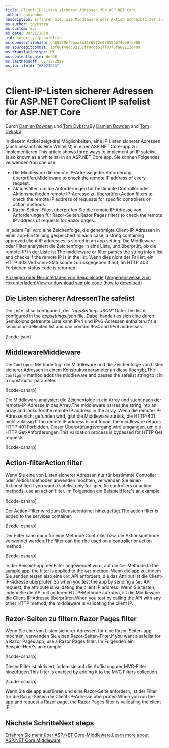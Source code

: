 ```yaml
---
title: Client-IP-Listen sicherer Adressen für ASP.NET Core
author: damienbod
description: Erfahren Sie, wie Middleware oder Aktion Schreibfilter zum remote-IP-Adressen mit einer Liste der zulässigen IP-Adressen zu überprüfen.
ms.author: tdykstra
ms.custom: mvc
ms.date: 08/31/2018
uid: security/ip-safelist
ms.openlocfilehash: ca05989efabea3a71c6912e98055a6746e0f5966
ms.sourcegitcommit: 1bf80f4acd62151ff8cce517f03f6fa891136409
ms.translationtype: MT
ms.contentlocale: de-DE
ms.lasthandoff: 07/15/2019
ms.locfileid: "68223933"
---
```

# <a name="client-ip-safelist-for-aspnet-core"></a><span data-ttu-id="09524-103">Client-IP-Listen sicherer Adressen für ASP.NET Core</span><span class="sxs-lookup"><span data-stu-id="09524-103">Client IP safelist for ASP.NET Core</span></span>

<span data-ttu-id="09524-104">Durch [Damien Bowden](https://twitter.com/damien_bod) und [Tom Dykstra](https://github.com/tdykstra)</span><span class="sxs-lookup"><span data-stu-id="09524-104">By [Damien Bowden](https://twitter.com/damien_bod) and [Tom Dykstra](https://github.com/tdykstra)</span></span>
 
<span data-ttu-id="09524-105">In diesem Artikel zeigt drei Möglichkeiten, eine IP-Listen sicherer Adressen (auch bekannt als eine Whitelist) in einer ASP.NET Core-app zu implementieren.</span><span class="sxs-lookup"><span data-stu-id="09524-105">This article shows three ways to implement an IP safelist (also known as a whitelist) in an ASP.NET Core app.</span></span> <span data-ttu-id="09524-106">Sie können Folgendes verwenden:</span><span class="sxs-lookup"><span data-stu-id="09524-106">You can use:</span></span>

* <span data-ttu-id="09524-107">Die Middleware die remote IP-Adresse jeder Anforderung überprüfen.</span><span class="sxs-lookup"><span data-stu-id="09524-107">Middleware to check the remote IP address of every request.</span></span>
* <span data-ttu-id="09524-108">Aktionsfilter, um die Anforderungen für bestimmte Controller oder Aktionsmethoden remote IP-Adresse zu überprüfen.</span><span class="sxs-lookup"><span data-stu-id="09524-108">Action filters to check the remote IP address of requests for specific controllers or action methods.</span></span>
* <span data-ttu-id="09524-109">Razor-Seiten-Filter, überprüfen Sie die remote IP-Adresse von Anforderungen für Razor-Seiten.</span><span class="sxs-lookup"><span data-stu-id="09524-109">Razor Pages filters to check the remote IP address of requests for Razor pages.</span></span>

<span data-ttu-id="09524-110">In jedem Fall wird eine Zeichenfolge, die genehmigte Client-IP-Adressen in einer app-Einstellung gespeichert.</span><span class="sxs-lookup"><span data-stu-id="09524-110">In each case, a string containing approved client IP addresses is stored in an app setting.</span></span> <span data-ttu-id="09524-111">Die Middleware oder Filter analysiert die Zeichenfolge in eine Liste, und überprüft, ob die remote-IP in der Liste ist.</span><span class="sxs-lookup"><span data-stu-id="09524-111">The middleware or filter parses the string into a list and checks if the remote IP is in the list.</span></span> <span data-ttu-id="09524-112">Wenn dies nicht der Fall ist, ein HTTP 403 Verboten-Statuscode zurückgegeben.</span><span class="sxs-lookup"><span data-stu-id="09524-112">If not, an HTTP 403 Forbidden status code is returned.</span></span>

<span data-ttu-id="09524-113">[Anzeigen oder Herunterladen von Beispielcode](https://github.com/aspnet/AspNetCore.Docs/tree/master/aspnetcore/security/ip-safelist/samples/2.x/ClientIpAspNetCore) ([Vorgehensweise zum Herunterladen](xref:index#how-to-download-a-sample))</span><span class="sxs-lookup"><span data-stu-id="09524-113">[View or download sample code](https://github.com/aspnet/AspNetCore.Docs/tree/master/aspnetcore/security/ip-safelist/samples/2.x/ClientIpAspNetCore) ([how to download](xref:index#how-to-download-a-sample))</span></span>

## <a name="the-safelist"></a><span data-ttu-id="09524-114">Die Listen sicherer Adressen</span><span class="sxs-lookup"><span data-stu-id="09524-114">The safelist</span></span>

<span data-ttu-id="09524-115">Die Liste ist so konfiguriert, der *"appSettings.JSON"* Datei.</span><span class="sxs-lookup"><span data-stu-id="09524-115">The list is configured in the *appsettings.json* file.</span></span> <span data-ttu-id="09524-116">Dabei handelt es sich eine durch Semikolons getrennte Liste kann IPv4 und IPv6-Adressen enthalten.</span><span class="sxs-lookup"><span data-stu-id="09524-116">It's a semicolon-delimited list and can contain IPv4 and IPv6 addresses.</span></span>

[!code-json[](ip-safelist/samples/2.x/ClientIpAspNetCore/appsettings.json?highlight=2)]

## <a name="middleware"></a><span data-ttu-id="09524-117">Middleware</span><span class="sxs-lookup"><span data-stu-id="09524-117">Middleware</span></span>

<span data-ttu-id="09524-118">Die `Configure` Methode fügt die Middleware und die Zeichenfolge von Listen sicherer Adressen in einem Konstruktorparameter an diese übergibt.</span><span class="sxs-lookup"><span data-stu-id="09524-118">The `Configure` method adds the middleware and passes the safelist string to it in a constructor parameter.</span></span>

[!code-csharp[](ip-safelist/samples/2.x/ClientIpAspNetCore/Startup.cs?name=snippet_Configure&highlight=10)]

<span data-ttu-id="09524-119">Die Middleware analysiert die Zeichenfolge in ein Array und sucht nach der remote-IP-Adresse in das Array.</span><span class="sxs-lookup"><span data-stu-id="09524-119">The middleware parses the string into an array and looks for the remote IP address in the array.</span></span> <span data-ttu-id="09524-120">Wenn die remote-IP-Adresse nicht gefunden wird, gibt die Middleware zurück, die HTTP-401 nicht zulässig.</span><span class="sxs-lookup"><span data-stu-id="09524-120">If the remote IP address is not found, the middleware returns HTTP 401 Forbidden.</span></span> <span data-ttu-id="09524-121">Dieser Überprüfungsvorgang wird umgangen, um die HTTP Get-Anforderungen.</span><span class="sxs-lookup"><span data-stu-id="09524-121">This validation process is bypassed for HTTP Get requests.</span></span>

[!code-csharp[](ip-safelist/samples/2.x/ClientIpAspNetCore/AdminSafeListMiddleware.cs?name=snippet_ClassOnly)]

## <a name="action-filter"></a><span data-ttu-id="09524-122">Action-filter</span><span class="sxs-lookup"><span data-stu-id="09524-122">Action filter</span></span>

<span data-ttu-id="09524-123">Wenn Sie eine von Listen sicherer Adressen nur für bestimmte Controller oder Aktionsmethoden anwenden möchten, verwenden Sie einen Aktionsfilter.</span><span class="sxs-lookup"><span data-stu-id="09524-123">If you want a safelist only for specific controllers or action methods, use an action filter.</span></span> <span data-ttu-id="09524-124">Im Folgenden ein Beispiel:</span><span class="sxs-lookup"><span data-stu-id="09524-124">Here's an example:</span></span> 

[!code-csharp[](ip-safelist/samples/2.x/ClientIpAspNetCore/Filters/ClientIdCheckFilter.cs)]

<span data-ttu-id="09524-125">Der Action-Filter wird zum Dienstcontainer hinzugefügt.</span><span class="sxs-lookup"><span data-stu-id="09524-125">The action filter is added to the services container.</span></span>

[!code-csharp[](ip-safelist/samples/2.x/ClientIpAspNetCore/Startup.cs?name=snippet_ConfigureServices&highlight=3)]

<span data-ttu-id="09524-126">Der Filter kann dann für eine Methode Controller bzw. die Aktionsmethode verwendet werden.</span><span class="sxs-lookup"><span data-stu-id="09524-126">The filter can then be used on a controller or action method.</span></span>

[!code-csharp[](ip-safelist/samples/2.x/ClientIpAspNetCore/Controllers/ValuesController.cs?name=snippet_Filter&highlight=1)]

<span data-ttu-id="09524-127">In der Beispiel-app der Filter angewendet wird, auf die `Get` Methode.</span><span class="sxs-lookup"><span data-stu-id="09524-127">In the sample app, the filter is applied to the `Get` method.</span></span> <span data-ttu-id="09524-128">Wenn die app zu, indem Sie senden testen also eine `Get` API anfordern, die das Attribut ist die Client-IP-Adresse überprüfen.</span><span class="sxs-lookup"><span data-stu-id="09524-128">So when you test the app by sending a `Get` API request, the attribute is validating the client IP address.</span></span> <span data-ttu-id="09524-129">Wenn Sie testen, indem Sie die API mit anderen HTTP-Methode aufrufen, ist die Middleware die Client-IP-Adresse überprüfen.</span><span class="sxs-lookup"><span data-stu-id="09524-129">When you test by calling the API with any other HTTP method, the middleware is validating the client IP.</span></span>

## <a name="razor-pages-filter"></a><span data-ttu-id="09524-130">Razor-Seiten zu filtern.</span><span class="sxs-lookup"><span data-stu-id="09524-130">Razor Pages filter</span></span> 

<span data-ttu-id="09524-131">Wenn Sie eine von Listen sicherer Adressen für eine Razor-Seiten-app möchten, verwenden Sie einen Razor-Seiten-Filter.</span><span class="sxs-lookup"><span data-stu-id="09524-131">If you want a safelist for a Razor Pages app, use a Razor Pages filter.</span></span> <span data-ttu-id="09524-132">Im Folgenden ein Beispiel:</span><span class="sxs-lookup"><span data-stu-id="09524-132">Here's an example:</span></span> 

[!code-csharp[](ip-safelist/samples/2.x/ClientIpAspNetCore/Filters/ClientIdCheckPageFilter.cs)]

<span data-ttu-id="09524-133">Dieser Filter ist aktiviert, indem sie auf die Auflistung der MVC-Filter hinzufügen.</span><span class="sxs-lookup"><span data-stu-id="09524-133">This filter is enabled by adding it to the MVC Filters collection.</span></span>

[!code-csharp[](ip-safelist/samples/2.x/ClientIpAspNetCore/Startup.cs?name=snippet_ConfigureServices&highlight=7-9)]

<span data-ttu-id="09524-134">Wenn Sie die app ausführen und eine Razor-Seite anfordern, ist der Filter für die Razor-Seiten die Client-IP-Adresse überprüfen.</span><span class="sxs-lookup"><span data-stu-id="09524-134">When you run the app and request a Razor page, the Razor Pages filter is validating the client IP.</span></span>

## <a name="next-steps"></a><span data-ttu-id="09524-135">Nächste Schritte</span><span class="sxs-lookup"><span data-stu-id="09524-135">Next steps</span></span>

<span data-ttu-id="09524-136">[Erfahren Sie mehr über ASP.NET Core-Middleware](xref:fundamentals/middleware/index).</span><span class="sxs-lookup"><span data-stu-id="09524-136">[Learn more about ASP.NET Core Middleware](xref:fundamentals/middleware/index).</span></span>
